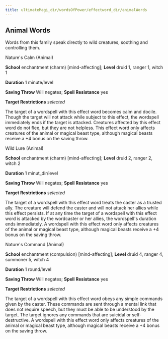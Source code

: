 ```yaml
---
title: ultimateMagi_dir/wordsOfPower/effectword_dir/animalWords
---
```

## Animal Words

Words from this family speak directly to wild creatures, soothing and controlling them.

Nature's Calm (Animal)

**School** enchantment (charm) [mind-affecting]; **Level** druid 1, ranger 1, witch 1

**Duration** 1 minute/level

**Saving Throw** Will negates; **Spell Resistance** yes

**Target Restrictions** _selected_

The target of a wordspell with this effect word becomes calm and docile. Though the target will not attack while subject to this effect, the wordspell immediately ends if the target is attacked. Creatures affected by this effect word do not flee, but they are not helpless. This effect word only affects creatures of the animal or magical beast type, although magical beasts receive a +4 bonus on the saving throw.

Wild Lure (Animal)

**School** enchantment (charm) [mind-affecting]; **Level** druid 2, ranger 2, witch 2

**Duration** 1 minut_dir/level

**Saving Throw** Will negates; **Spell Resistance** yes

**Target Restrictions** _selected_

The target of a wordspell with this effect word treats the caster as a trusted ally. The creature will defend the caster and will not attack her allies while this effect persists. If at any time the target of a wordspell with this effect word is attacked by the wordcaster or her allies, the wordspell's duration ends immediately. A wordspell with this effect word only affects creatures of the animal or magical beast type, although magical beasts receive a +4 bonus on the saving throw.

Nature's Command (Animal)

**School** enchantment (compulsion) [mind-affecting]; **Level** druid 4, ranger 4, summoner 5, witch 4

**Duration** 1 round/level

**Saving Throw** Will negates; **Spell Resistance** yes

**Target Restrictions** _selected_

The target of a wordspell with this effect word obeys any simple commands given by the caster. These commands are sent through a mental link that does not require speech, but they must be able to be understood by the target. The target ignores any commands that are suicidal or self-destructive. A wordspell with this effect word only affects creatures of the animal or magical beast type, although magical beasts receive a +4 bonus on the saving throw.

